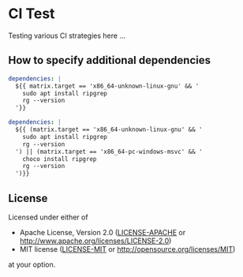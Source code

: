 # CI Test

Testing various CI strategies here ...

## How to specify additional dependencies

```yml
dependencies: |
  ${{ matrix.target == 'x86_64-unknown-linux-gnu' && '
    sudo apt install ripgrep
    rg --version
  '}}

dependencies: |
  ${{ (matrix.target == 'x86_64-unknown-linux-gnu' && '
    sudo apt install ripgrep
    rg --version
  ') || (matrix.target == 'x86_64-pc-windows-msvc' && '
    choco install ripgrep
    rg --version
  ')}}
```

## License

Licensed under either of

- Apache License, Version 2.0 ([LICENSE-APACHE](LICENSE-APACHE) or <http://www.apache.org/licenses/LICENSE-2.0>)
- MIT license ([LICENSE-MIT](LICENSE-MIT) or <http://opensource.org/licenses/MIT>)

at your option.
